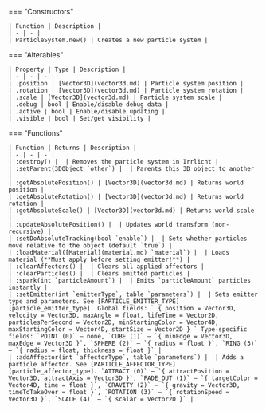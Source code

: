 === "Constructors"

    | Function | Description |
    | - | - |
    | ParticleSystem.new() | Creates a new particle system |

=== "Alterables"

    | Property | Type | Description |
    | - | - | - |
    | .position | [Vector3D](vector3d.md) | Particle system position |
    | .rotation | [Vector3D](vector3d.md) | Particle system rotation |
    | .scale | [Vector3D](vector3d.md) | Particle system scale |
    | .debug | bool | Enable/disable debug data |
    | .active | bool | Enable/disable updating |
    | .visible | bool | Set/get visibility |

=== "Functions"

    | Function | Returns | Description |
    | - | - | - |
    | :destroy() |  | Removes the particle system in Irrlicht |
    | :setParent(3DObject `other`) |  | Parents this 3D object to another |
    | :getAbsolutePosition() | [Vector3D](vector3d.md) | Returns world position |
    | :getAbsoluteRotation() | [Vector3D](vector3d.md) | Returns world rotation |
    | :getAbsoluteScale() | [Vector3D](vector3d.md) | Returns world scale |
    | :updateAbsolutePosition() |  | Updates world transform (non-recursive) |
    | :setDoAbsoluteTracking(bool `enable`) |  | Sets whether particles move relative to the object (default `true`) |
    | :loadMaterial([Material](material.md) `material`) |  | Loads material (**Must apply before setting emitter!**) |
    | :clearAffectors() |  | Clears all applied affectors |
    | :clearParticles() |  | Clears emitted particles |
    | :spark(int `particleAmount`) |  | Emits `particleAmount` particles instantly |
    | :setEmitter(int `emitterType`, table `parameters`) |  | Sets emitter type and parameters. See [PARTICLE_EMITTER_TYPE][particle_emitter_type]. Global fields: ` { position = Vector3D, velocity = Vector3D, maxAngle = float, lifeTime = Vector2D, particlesPerSecond = Vector2D, minStartingColor = Vector4D, maxStartingColor = Vector4D, startSize = Vector2D } ` Type-specific fields: `POINT (0)` – none, `CUBE (1)` – `{ minEdge = Vector3D, maxEdge = Vector3D }`, `SPHERE (2)` – `{ radius = float }`, `RING (3)` – `{ radius = float, thickness = float }` |
    | :addAffector(int `affectorType`, table `parameters`) |  | Adds a particle affector. See [PARTICLE_AFFECTOR_TYPE][particle_affector_type]. `ATTRACT (0)` – `{ attractPosition = Vector3D, attractAxis = Vector3D }`, `FADE_OUT (1)` – `{ targetColor = Vector4D, time = float }`, `GRAVITY (2)` – `{ gravity = Vector3D, timeToTakeOver = float }`, `ROTATION (3)` – `{ rotationSpeed = Vector3D }`, `SCALE (4)` – `{ scalar = Vector2D }` |

[particle_emitter_type]: https://darttheg.github.io/LimeAPI/api/structs.html#particle_emitter_type
[particle_affector_type]: https://darttheg.github.io/LimeAPI/api/structs.html#particle_affector_type